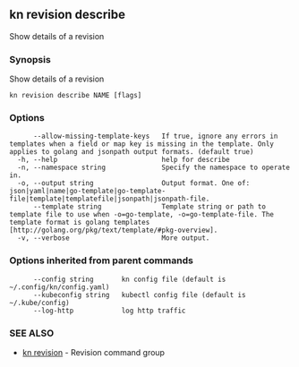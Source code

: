 ## kn revision describe

Show details of a revision

### Synopsis

Show details of a revision

```
kn revision describe NAME [flags]
```

### Options

```
      --allow-missing-template-keys   If true, ignore any errors in templates when a field or map key is missing in the template. Only applies to golang and jsonpath output formats. (default true)
  -h, --help                          help for describe
  -n, --namespace string              Specify the namespace to operate in.
  -o, --output string                 Output format. One of: json|yaml|name|go-template|go-template-file|template|templatefile|jsonpath|jsonpath-file.
      --template string               Template string or path to template file to use when -o=go-template, -o=go-template-file. The template format is golang templates [http://golang.org/pkg/text/template/#pkg-overview].
  -v, --verbose                       More output.
```

### Options inherited from parent commands

```
      --config string       kn config file (default is ~/.config/kn/config.yaml)
      --kubeconfig string   kubectl config file (default is ~/.kube/config)
      --log-http            log http traffic
```

### SEE ALSO

* [kn revision](kn_revision.md)	 - Revision command group

